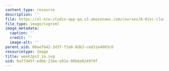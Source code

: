 ```yaml
---
content_type: resource
description: ''
file: https://ol-ocw-studio-app-qa.s3.amazonaws.com/courses/8-01sc-classical-mechanics-fall-2016/9af7d45fedb623eee81e08b6e024979f_week2ps3_1a.svg
file_type: image/svg+xml
image_metadata:
  caption: ''
  credit: ''
  image-alt: ''
parent_uid: 00aef642-3d37-f1e0-8db3-ced31e4003c0
resourcetype: Image
title: week2ps3_1a.svg
uid: 9af7d45f-edb6-23ee-e81e-08b6e024979f
---
```

